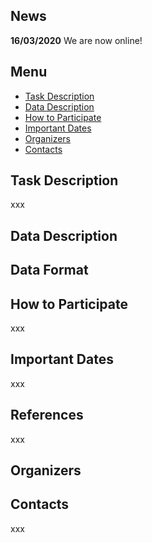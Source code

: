 ## News

**16/03/2020**    We are now online!

## Menu

- [Task Description](#task-description)
- [Data Description](#data-description)
- [How to Participate](#how-to-participate)
- [Important Dates](#important-dates)
- [Organizers](#organizers)
- [Contacts](#contacts)


## Task Description

xxx

## Data Description

## Data Format

## How to Participate

xxx

## Important Dates

xxx

## References

xxx

## Organizers

## Contacts

xxx
